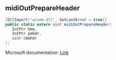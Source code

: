 ## midiOutPrepareHeader

```csharp
[DllImport("winmm.dll", SetLastError = true)]
public static extern uint midiOutPrepareHeader(
   IntPtr hmo,
   IntPtr pmhdr,
   uint cbmhdr
);
```

Microsoft documentation: [Link](https://learn.microsoft.com/en-us/windows/win32/api/mmeapi/nf-mmeapi-midioutprepareheader)

